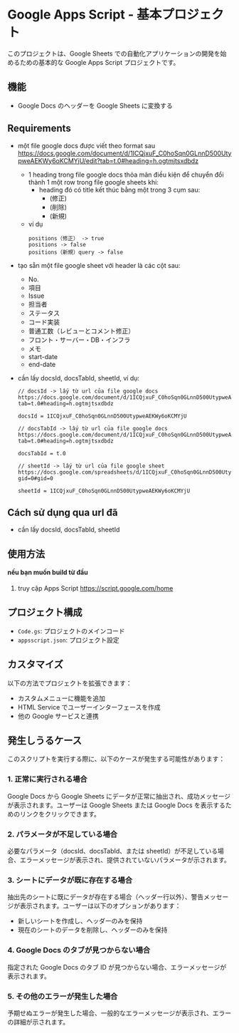 # Google Apps Script - 基本プロジェクト

このプロジェクトは、Google Sheets での自動化アプリケーションの開発を始めるための基本的な Google Apps Script プロジェクトです。

## 機能

- Google Docs のヘッダーを Google Sheets に変換する

## Requirements

- một file google docs được viết theo format sau https://docs.google.com/document/d/1ICQjxuF_C0hoSqn0GLnnD500UtypweAEKWy6oKCMYjU/edit?tab=t.0#heading=h.ogtmjtsxdbdz

  - 1 heading trong file google docs thỏa mãn điều kiện để chuyển đổi thành 1 một row trong file google sheets khi:
    - heading đó có title kết thúc bằng một trong 3 cụm sau:
      - (修正)
      - (削除)
      - (新規)
  - ví dụ
    ```
    positions（修正） -> true
    positions -> false
    positions（新規）query -> false
    ```

- tạo sẵn một file google sheet với header là các cột sau:

  - No.
  - 項目
  - Issue
  - 担当者
  - ステータス
  - コード実装
  - 普通工数（レビューとコメント修正）
  - フロント・サーバー・DB・インフラ
  - メモ
  - start-date
  - end-date

- cần lấy docsId, docsTabId, sheetId, ví dụ:

  ```
  // docsId -> lấy từ url của file google docs https://docs.google.com/document/d/1ICQjxuF_C0hoSqn0GLnnD500UtypweAEKWy6oKCMYjU/edit?tab=t.0#heading=h.ogtmjtsxdbdz

  docsId = 1ICQjxuF_C0hoSqn0GLnnD500UtypweAEKWy6oKCMYjU

  // docsTabId -> lấy từ url của file google docs https://docs.google.com/document/d/1ICQjxuF_C0hoSqn0GLnnD500UtypweAEKWy6oKCMYjU/edit?tab=t.0#heading=h.ogtmjtsxdbdz

  docsTabId = t.0

  // sheetId -> lấy từ url của file google sheet https://docs.google.com/spreadsheets/d/1ICQjxuF_C0hoSqn0GLnnD500UtypweAEKWy6oKCMYjU/edit?gid=0#gid=0

  sheetId = 1ICQjxuF_C0hoSqn0GLnnD500UtypweAEKWy6oKCMYjU
  ```

## Cách sử dụng qua url đã

- cần lấy docsId, docsTabId, sheetId

## 使用方法

#### nếu bạn muốn build từ đầu

1. truy cập Apps Script https://script.google.com/home

## プロジェクト構成

- `Code.gs`: プロジェクトのメインコード
- `appsscript.json`: プロジェクト設定

## カスタマイズ

以下の方法でプロジェクトを拡張できます：

- カスタムメニューに機能を追加
- HTML Service でユーザーインターフェースを作成
- 他の Google サービスと連携

## 発生しうるケース

このスクリプトを実行する際に、以下のケースが発生する可能性があります：

### 1. 正常に実行される場合

Google Docs から Google Sheets にデータが正常に抽出され、成功メッセージが表示されます。ユーザーは Google Sheets または Google Docs を表示するためのリンクをクリックできます。

### 2. パラメータが不足している場合

必要なパラメータ（docsId、docsTabId、または sheetId）が不足している場合、エラーメッセージが表示され、提供されていないパラメータが示されます。

### 3. シートにデータが既に存在する場合

抽出先のシートに既にデータが存在する場合（ヘッダー行以外）、警告メッセージが表示されます。ユーザーは以下のオプションがあります：

- 新しいシートを作成し、ヘッダーのみを保持
- 現在のシートのデータを削除し、ヘッダーのみを保持

### 4. Google Docs のタブが見つからない場合

指定された Google Docs のタブ ID が見つからない場合、エラーメッセージが表示されます。

### 5. その他のエラーが発生した場合

予期せぬエラーが発生した場合、一般的なエラーメッセージが表示され、エラーの詳細が示されます。

